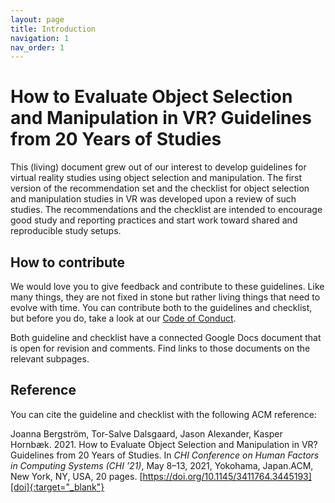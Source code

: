 ```yaml
---
layout: page
title: Introduction
navigation: 1
nav_order: 1
---
```


# How to Evaluate Object Selection and Manipulation in VR? Guidelines from 20 Years of Studies

This (living) document grew out of our interest to develop guidelines for virtual reality studies using object selection and manipulation. The first version of the recommendation set and the checklist for object selection and manipulation studies in VR was developed upon a review of such studies. The recommendations and the checklist are intended to encourage good study and reporting practices and start work toward shared and reproducible study setups.

## How to contribute
We would love you to give feedback and contribute to these guidelines. Like many things, they are not fixed in stone but rather living things that need to evolve with time. You can contribute both to the guidelines and checklist, but before you do, take a look at our [Code of Conduct][coc].

Both guideline and checklist have a connected Google Docs document that is open for revision and comments. Find links to those documents on the relevant subpages.

## Reference
You can cite the guideline and checklist with the following ACM reference:

Joanna Bergström, Tor-Salve Dalsgaard, Jason Alexander, Kasper Hornbæk. 2021. How to Evaluate Object Selection and Manipulation in VR? Guidelines from 20 Years of Studies. In *CHI Conference on Human Factors in Computing Systems (CHI ’21)*, May 8–13, 2021, Yokohama, Japan.ACM, New York, NY, USA, 20 pages. [https://doi.org/10.1145/3411764.3445193][doi]{:target="_blank"}

[coc]: https://github.com/TorSalve/vrevaluation-test/wiki/Code-of-conduct
[doi]: https://doi.org/10.1145/3411764.3445193
